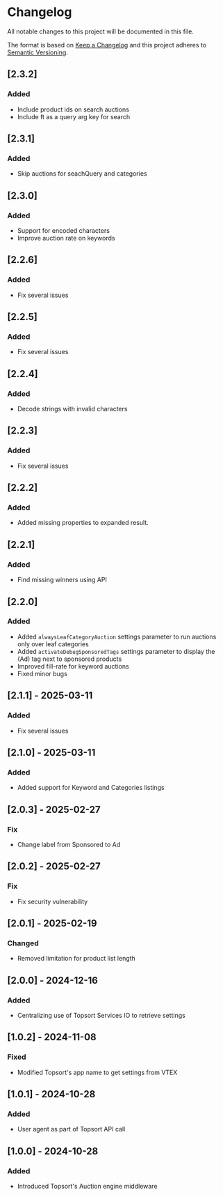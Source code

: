 # Changelog

All notable changes to this project will be documented in this file.

The format is based on [Keep a Changelog](http://keepachangelog.com/en/1.0.0/)
and this project adheres to [Semantic Versioning](http://semver.org/spec/v2.0.0.html).

## [2.3.2]

### Added
- Include product ids on search auctions
- Include ft as a query arg key for search

## [2.3.1]

### Added
- Skip auctions for seachQuery and categories

## [2.3.0]

### Added
- Support for encoded characters
- Improve auction rate on keywords

## [2.2.6]

### Added
- Fix several issues

## [2.2.5]

### Added
- Fix several issues

## [2.2.4]

### Added
- Decode strings with invalid characters

## [2.2.3]

### Added
- Fix several issues

## [2.2.2]

### Added
- Added missing properties to expanded result.

## [2.2.1]

### Added
- Find missing winners using API

## [2.2.0]

### Added
- Added `alwaysLeafCategoryAuction` settings parameter to run auctions only over leaf categories
- Added `activateDebugSponsoredTags` settings parameter to display the (Ad) tag next to sponsored products
- Improved fill-rate for keyword auctions
- Fixed minor bugs

## [2.1.1] - 2025-03-11

### Added

- Fix several issues

## [2.1.0] - 2025-03-11

### Added

- Added support for Keyword and Categories listings

## [2.0.3] - 2025-02-27

### Fix

- Change label from Sponsored to Ad

## [2.0.2] - 2025-02-27

### Fix

- Fix security vulnerability

## [2.0.1] - 2025-02-19

### Changed
- Removed limitation for product list length

## [2.0.0] - 2024-12-16

### Added
- Centralizing use of Topsort Services IO to retrieve settings

## [1.0.2] - 2024-11-08

### Fixed
- Modified Topsort's app name to get settings from VTEX

## [1.0.1] - 2024-10-28

### Added
- User agent as part of Topsort API call

## [1.0.0] - 2024-10-28

### Added
- Introduced Topsort's Auction engine middleware
